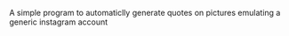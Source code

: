 A simple program to automaticlly generate quotes on pictures emulating a generic instagram account 
